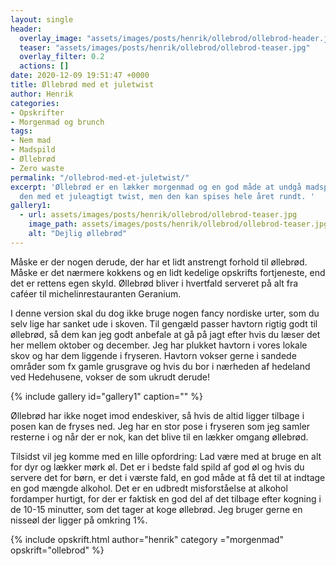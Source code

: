```yaml
---
layout: single
header:
  overlay_image: "assets/images/posts/henrik/ollebrod/ollebrod-header.jpg"
  teaser: "assets/images/posts/henrik/ollebrod/ollebrod-teaser.jpg"
  overlay_filter: 0.2
  actions: []
date: 2020-12-09 19:51:47 +0000
title: Øllebrød med et juletwist
author: Henrik
categories:
- Opskrifter
- Morgenmad og brunch
tags:
- Nem mad
- Madspild
- Øllebrød
- Zero waste
permalink: "/ollebrod-med-et-juletwist/"
excerpt: 'Øllebrød er en lækker morgenmad og en god måde at undgå madspild. Her krydres
  den med et juleagtigt twist, men den kan spises hele året rundt. '
gallery1:
  - url: assets/images/posts/henrik/ollebrod/ollebrod-teaser.jpg
    image_path: assets/images/posts/henrik/ollebrod/ollebrod-teaser.jpg
    alt: "Dejlig øllebrød"
---
```

Måske er der nogen derude, der har et lidt anstrengt forhold til øllebrød. Måske er det nærmere kokkens og en lidt kedelige opskrifts fortjeneste, end det er rettens egen skyld. Øllebrød bliver i hvertfald serveret på alt fra caféer til michelinrestauranten Geranium.

I denne version skal du dog ikke bruge nogen fancy nordiske urter, som du selv lige har sanket ude i skoven. Til gengæld passer havtorn rigtig godt til øllebrød, så dem kan jeg godt anbefale at gå på jagt efter hvis du læser det her mellem oktober og december. Jeg har plukket havtorn i vores lokale skov og har dem liggende i fryseren. Havtorn vokser gerne i sandede områder som fx gamle grusgrave og hvis du bor i nærheden af hedeland ved Hedehusene, vokser de som ukrudt derude!

{% include gallery id="gallery1"  caption="" %}


Øllebrød har ikke noget imod endeskiver, så hvis de altid ligger tilbage i posen kan de fryses ned. Jeg har en stor pose i fryseren som jeg samler resterne i og når der er nok, kan det blive til en lækker omgang øllebrød.

Tilsidst vil jeg komme med en lille opfordring: Lad være med at bruge en alt for dyr og lækker mørk øl. Det er i bedste fald spild af god øl og hvis du servere det for børn, er det i værste fald, en god måde at få det til at indtage en god mængde alkohol. Det er en udbredt misforståelse at alkohol fordamper hurtigt, for der er faktisk en god del af det tilbage efter kogning i de 10-15 minutter, som det tager at koge øllebrød. Jeg bruger gerne en nisseøl der ligger på omkring 1%.


{% include opskrift.html author="henrik" category ="morgenmad" opskrift="ollebrod" %}